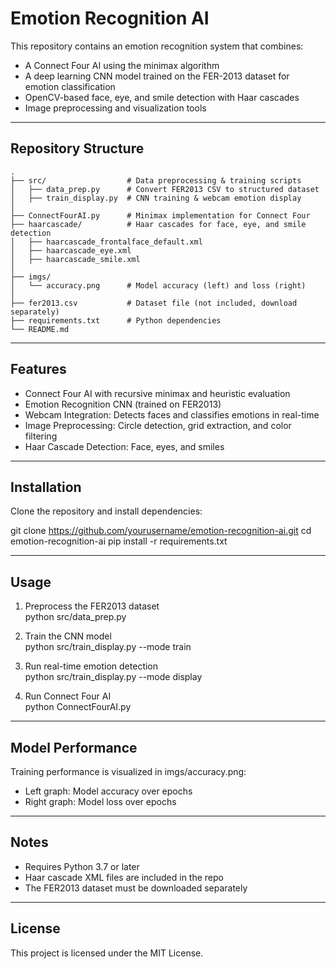 # Emotion Recognition AI

This repository contains an emotion recognition system that combines:

- A Connect Four AI using the minimax algorithm  
- A deep learning CNN model trained on the FER-2013 dataset for emotion classification  
- OpenCV-based face, eye, and smile detection with Haar cascades  
- Image preprocessing and visualization tools  

---

## Repository Structure

```plaintext
.
├── src/                  # Data preprocessing & training scripts
│   ├── data_prep.py      # Convert FER2013 CSV to structured dataset
│   ├── train_display.py  # CNN training & webcam emotion display
│
├── ConnectFourAI.py      # Minimax implementation for Connect Four
├── haarcascade/          # Haar cascades for face, eye, and smile detection
│   ├── haarcascade_frontalface_default.xml
│   ├── haarcascade_eye.xml
│   ├── haarcascade_smile.xml
│
├── imgs/
│   └── accuracy.png      # Model accuracy (left) and loss (right)
│
├── fer2013.csv           # Dataset file (not included, download separately)
├── requirements.txt      # Python dependencies
└── README.md
```
---

## Features

- Connect Four AI with recursive minimax and heuristic evaluation  
- Emotion Recognition CNN (trained on FER2013)  
- Webcam Integration: Detects faces and classifies emotions in real-time  
- Image Preprocessing: Circle detection, grid extraction, and color filtering  
- Haar Cascade Detection: Face, eyes, and smiles  

---

## Installation

Clone the repository and install dependencies:

git clone https://github.com/yourusername/emotion-recognition-ai.git
cd emotion-recognition-ai
pip install -r requirements.txt

---

## Usage

1. Preprocess the FER2013 dataset  
   python src/data_prep.py  

2. Train the CNN model  
   python src/train_display.py --mode train  

3. Run real-time emotion detection  
   python src/train_display.py --mode display  

4. Run Connect Four AI  
   python ConnectFourAI.py  

---

## Model Performance

Training performance is visualized in imgs/accuracy.png:

- Left graph: Model accuracy over epochs  
- Right graph: Model loss over epochs  

---

## Notes

- Requires Python 3.7 or later  
- Haar cascade XML files are included in the repo  
- The FER2013 dataset must be downloaded separately  

---

## License

This project is licensed under the MIT License.
